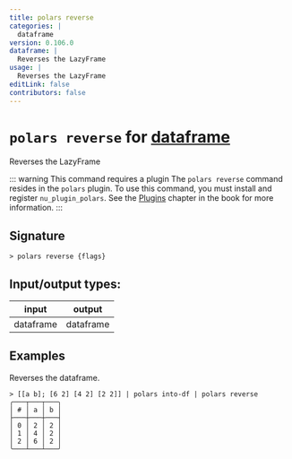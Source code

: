 ```yaml
---
title: polars reverse
categories: |
  dataframe
version: 0.106.0
dataframe: |
  Reverses the LazyFrame
usage: |
  Reverses the LazyFrame
editLink: false
contributors: false
---
```

<!-- This file is automatically generated. Please edit the command in https://github.com/nushell/nushell instead. -->

# `polars reverse` for [dataframe](/commands/categories/dataframe.md)

<div class='command-title'>Reverses the LazyFrame</div>

::: warning This command requires a plugin
The `polars reverse` command resides in the `polars` plugin.
To use this command, you must install and register `nu_plugin_polars`.
See the [Plugins](/book/plugins.html) chapter in the book for more information.
:::


## Signature

```> polars reverse {flags} ```


## Input/output types:

| input     | output    |
| --------- | --------- |
| dataframe | dataframe |
## Examples

Reverses the dataframe.
```nu
> [[a b]; [6 2] [4 2] [2 2]] | polars into-df | polars reverse
╭───┬───┬───╮
│ # │ a │ b │
├───┼───┼───┤
│ 0 │ 2 │ 2 │
│ 1 │ 4 │ 2 │
│ 2 │ 6 │ 2 │
╰───┴───┴───╯

```

